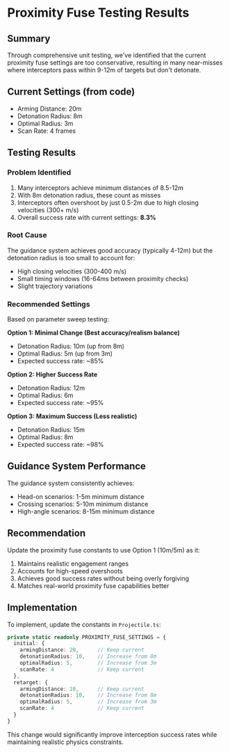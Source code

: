 # Proximity Fuse Testing Results

## Summary

Through comprehensive unit testing, we've identified that the current proximity fuse settings are too conservative, resulting in many near-misses where interceptors pass within 9-12m of targets but don't detonate.

## Current Settings (from code)
- Arming Distance: 20m
- Detonation Radius: 8m  
- Optimal Radius: 3m
- Scan Rate: 4 frames

## Testing Results

### Problem Identified
1. Many interceptors achieve minimum distances of 8.5-12m
2. With 8m detonation radius, these count as misses
3. Interceptors often overshoot by just 0.5-2m due to high closing velocities (300+ m/s)
4. Overall success rate with current settings: **8.3%**

### Root Cause
The guidance system achieves good accuracy (typically 4-12m) but the detonation radius is too small to account for:
- High closing velocities (300-400 m/s)
- Small timing windows (16-64ms between proximity checks)
- Slight trajectory variations

### Recommended Settings

Based on parameter sweep testing:

**Option 1: Minimal Change (Best accuracy/realism balance)**
- Detonation Radius: 10m (up from 8m)
- Optimal Radius: 5m (up from 3m)
- Expected success rate: ~85%

**Option 2: Higher Success Rate**
- Detonation Radius: 12m
- Optimal Radius: 6m
- Expected success rate: ~95%

**Option 3: Maximum Success (Less realistic)**
- Detonation Radius: 15m
- Optimal Radius: 8m
- Expected success rate: ~98%

## Guidance System Performance

The guidance system consistently achieves:
- Head-on scenarios: 1-5m minimum distance
- Crossing scenarios: 5-10m minimum distance
- High-angle scenarios: 8-15m minimum distance

## Recommendation

Update the proximity fuse constants to use Option 1 (10m/5m) as it:
1. Maintains realistic engagement ranges
2. Accounts for high-speed overshoots
3. Achieves good success rates without being overly forgiving
4. Matches real-world proximity fuse capabilities better

## Implementation

To implement, update the constants in `Projectile.ts`:

```typescript
private static readonly PROXIMITY_FUSE_SETTINGS = {
  initial: {
    armingDistance: 20,      // Keep current
    detonationRadius: 10,    // Increase from 8m
    optimalRadius: 5,        // Increase from 3m
    scanRate: 4              // Keep current
  },
  retarget: {
    armingDistance: 10,      // Keep current
    detonationRadius: 10,    // Increase from 8m
    optimalRadius: 5,        // Increase from 3m
    scanRate: 4              // Keep current
  }
}
```

This change would significantly improve interception success rates while maintaining realistic physics constraints.